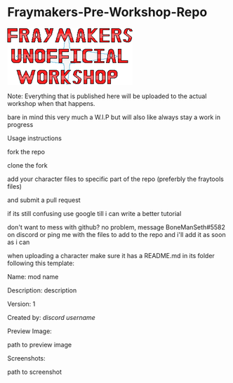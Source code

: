 # Fraymakers-Pre-Workshop-Repo 

![logo](/simple%20logo.png)

Note: Everything that is published here will be uploaded to the actual workshop when that happens. 

bare in mind this very much a W.I.P but will also like always stay a work in progress

Usage instructions

fork the repo

clone the fork

add your character files to specific part of the repo (preferbly the fraytools files)

and submit a pull request

if its still confusing use google till i can write a better tutorial


don't want to mess with github? no problem, message BoneManSeth#5582 on discord or ping me with the files to add to the repo and i'll add it as soon as i can


when uploading a character make sure it has a README.md in its folder following this template:


Name: mod name

Description: description

Version: 1

Created by: *discord username*

Preview Image:

path to preview image

Screenshots:

path to screenshot
